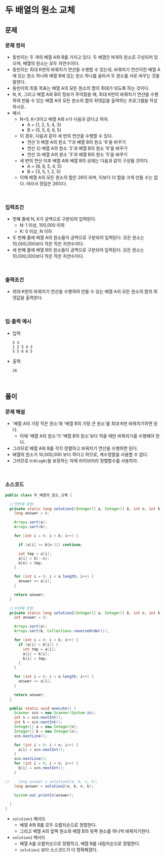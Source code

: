 # 두 배열의 원소 교체
## 문제
### 문제 정의

- 동빈이는 두 개의 배열 A와 B를 가지고 있다. 두 배열은 N개의 원소로 구성되어 있으며, 배열의 원소는 모두 자연수이다.
- 동빈이는 최대 K번의 바꿔치기 연산을 수행할 수 있는데, 바꿔치기 연산이란 배열 A에 있는 원소 하나와 배열 B에 있는 원소 하나를 골라서 두 원소를 서로 바꾸는 것을 말한다.
- 동빈이의 최종 목표는 배열 A의 모든 원소의 합이 최대가 되도록 하는 것이다.
- N, K, 그리고 배열 A와 B의 정보가 주어졌을 때, 최대 K번의 바꿔치기 연산을 수행하여 만들 수 있는 배열 A의 모든 원소의 합의 최댓값을 출력하는 프로그램을 작성하시오.
- 예시
  - N=5, K=3이고 배열 A와 n가 다음과 같다고 하자.
    - A = {1, 2, 5, 4, 3}
    - B = {5, 5, 6, 6, 5}
  - 이 경우, 다음과 같이 세 번의 연산을 수행할 수 있다.
    - 연산 1) 배열 A의 원소 '1'과 배열 B의 원소 '6'을 바꾸기
    - 연산 2) 배열 A의 원소 '2'과 배열 B의 원소 '6'을 바꾸기
    - 연산 3) 배열 A의 원소 '3'과 배열 B의 원소 '5'을 바꾸기
  - 세 번의 연산 이후 배열 A와 배열 B의 상태는 다음과 같이 구성될 것이다.
    - A = {6, 6, 5, 4, 5}
    - B = {3, 5, 1, 2, 5}
  - 이때 배열 A의 모든 원소의 합은 26이 되며, 이보다 더 합을 크게 만들 수는 없다. 따라서 정답은 26이다.

<br/>

### 입력조건
- 첫째 줄에 N, K가 공백으로 구분되어 입력된다.
    - N: 1 이상, 100,000 이하
    - K: 0 이상, N 이하
- 두 번째 줄에 배열 A의 원소들이 공백으로 구분되어 입력된다. 모든 원소는 10,000,000보다 작은 작은 자연수이다.
- 세 번째 줄에 배열 B의 원소들이 공백으로 구분되어 입력된다. 모든 원소는 10,000,000보다 작은 작은 자연수이다.

<br/>

### 출력조건
- 최대 K번의 바꿔치기 연산을 수행하여 만들 수 있는 배열 A의 모든 원소의 합의 최댓값을 출력한다.

<br/>

### 입·출력 예시
- 입력
  ```text
  5 3
  1 2 5 4 3
  5 5 6 6 5
  ```

- 출력
  ```text
  26
  ```

<br/>

## 풀이
### 문제 해설
- '배열 A의 가장 작은 원소'와 '배열 B의 가장 큰 원소'를 최대 K번 바꿔치기하면 된다.
  - 이때 '배열 A의 원소'가 '배열 B의 원소'보다 작을 때만 바꿔치기를 수행해야 한다.
- 그러므로 배열 A와 B를 각각 정렬하고 바꿔치기 연산을 수행하면 된다.
- 배열의 원소가 10,000,000 보다 작다고 하므로, 계수정렬을 사용할 수 없다.
- 그러므로 `O(NlogN)`을 보장하는 자체 라이브러리 정렬함수를 사용하자.

<br/>

### 소스코드
```java
public class 두_배열의_원소_교체 {

  //첫번째 방법
  private static long solution1(Integer[] a, Integer[] b, int n, int k) {
    long answer = 0;

    Arrays.sort(a);
    Arrays.sort(b);

    for (int i = 0; i < k; i++) {

      if (a[i] >= b[n-1]) continue;

      int tmp = a[i];
      a[i] = b[--n];
      b[n] = tmp;
    }

    for (int i = 0; i < a.length; i++) {
      answer += a[i];
    }

    return answer;
  }

  //두번째 방법
  private static long solution2(Integer[] a, Integer[] b, int n, int k) {
    int answer = 0;

    Arrays.sort(a);
    Arrays.sort(b, Collections.reverseOrder());

    for (int i = 0; i < k; i++) {
      if (a[i] < b[i]) {
        int tmp = a[i];
        a[i] = b[i];
        b[i] = tmp;
      }
    }

    for (int i = 0; i < a.length; i++) {
      answer += a[i];
    }

    return answer;
  }

  public static void execute() {
    Scanner scn = new Scanner(System.in);
    int n = scn.nextInt();
    int k = scn.nextInt();
    Integer[] a = new Integer[n];
    Integer[] b = new Integer[n];
    scn.nextLine();

    for (int i = 0; i < n; i++) {
      a[i] = scn.nextInt();
    }
    scn.nextLine();
    for (int i = 0; i < n; i++) {
      b[i] = scn.nextInt();
    }

//    long answer = solution1(a, b, n, k);
    long answer = solution2(a, b, n, k);

    System.out.println(answer);

  }
}

```

- `solution1` 메서드
    - 배열 A와 B를 모두 오름차순으로 정렬한다.
    - 그리고 배열 A의 앞쪽 원소와 배열 B의 뒷쪽 원소를 하나씩 바꿔치기한다.
- `solution2` 메서드
    - 배열 A를 오름차순으로 정렬하고, 배열 B를 내림차순으로 정렬한다.
    - `solution1` 보다 소스코드가 더 명확해졌다.

<br/>
